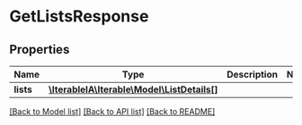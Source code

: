 # GetListsResponse

## Properties
Name | Type | Description | Notes
------------ | ------------- | ------------- | -------------
**lists** | [**\IterableIA\Iterable\Model\ListDetails[]**](ListDetails.md) |  | 

[[Back to Model list]](../../README.md#documentation-for-models) [[Back to API list]](../../README.md#documentation-for-api-endpoints) [[Back to README]](../../README.md)

